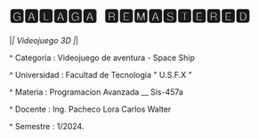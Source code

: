 # 🅶🅰🅻🅰🅶🅰 ​ 🆁🅴🅼🅰🆂🆃🅴🆁🅴🅳

|*| Videojuego 3D |*|

^ Categoria : Videojuego de aventura - Space Ship 

^ Universidad : Facultad de Tecnologia  " U.S.F.X "

^ Materia : Programacion Avanzada __ Sis-457a 

^ Docente : Ing. Pacheco Lora Carlos Walter

^ Semestre :  1/2024.





